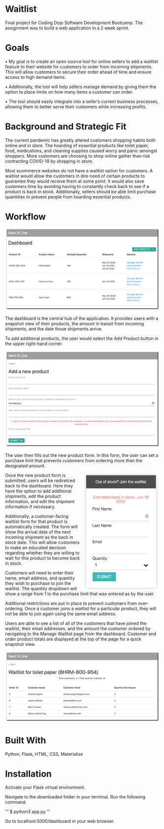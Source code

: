 # Waitlist

Final project for Coding Dojo Software Development Bootcamp. The assignment was to build a web application in a 2 week sprint.

# Goals

•	My goal is to create an open source tool for online sellers to add a waitlist feature to their website for customers to order from incoming shipments. This will allow customers to secure their order ahead of time and ensure access to high demand items.

•	Additionally, the tool will help sellers manage demand by giving them the option to place limits on how many items a customer can order.

•	The tool should easily integrate into a seller’s current business processes, allowing them to better serve their customers while increasing profits.

# Background and Strategic Fit

The current pandemic has greatly altered customers shopping habits both online and in store. The hoarding of essential products like toilet paper, food, medications, and cleaning supplies caused worry and panic amongst shoppers. More customers are choosing to shop online gather than risk contracting COVID-19 by shopping in store.

Most ecommerce websites do not have a waitlist option for customers. A waitlist would allow the customers in dire need of certain products to guarantee they would receive them at some point. It would also save customers time by avoiding having to constantly check back to see if a product is back in stock. Additionally, sellers should be able limit purchase quantities to prevent people from hoarding essential products. 

# Workflow

<p align="middle">
  <img src="/images/dashboard.png" width="600" />
</p>

The dashboard is the central hub of the application. It provides users with a snapshot view of their products, the amount in transit from incoming shipments, and the date those shipments arrive.

To add additional products, the user would select the Add Product button in the upper right-hand corner.

<p align="middle">
  <img src="/images/add_a_new_product.png" width="600" />
</p>

The user then fills out the new product form. In this form, the user can set a purchase limit that prevents customers from ordering more than the designated amount.

<img align="right" src="/images/customer_waitlist.png" width="250" />

Once the new product form is submitted, users will be rediretced back to the dashboard. Here they have the option to add additional shipments, edit the product information, and edit the shipment information if necessary.

Additionally, a customer-facing waitlist form for that product is automatically created. The form will show the arrival date of the next incoming shipment as the back in stock date. This will allow customers to make an educated decision regarding whether they are willing to wait for this product to become back in stock.

Customers will need to enter their name, email address, and quantity they wish to purchase to join the waitlist. The quantity dropdown will show a range from 1 to the purchase limit that was entered as by the user.

Additional restrictions are put in place to prevent customers from over-ordering. Once a customer joins a waitlist for a particular product, they will not be able to join again using the same email address.

Users are able to see a list of all of the customers that have joined the waitlist, their email addresses, and the amount the customer ordered by navigating to the Manage Waitlist page from the dashboard. Customer and order product totals are displayed at the top of the page for a quick snapshot view.

<p align="middle">
  <img src="/images/manage_waitlist.png" width="600" />
</p>

# Built With
Python, Flask, HTML, CSS, Materialize

# Installation
Activate your Flask virtual environment.

Navigate to the downloaded folder in your terminal. Run the following command.

‘’’ $ python3 app.py ‘’’

Go to localhost:5000/dashboard in your web browser.
